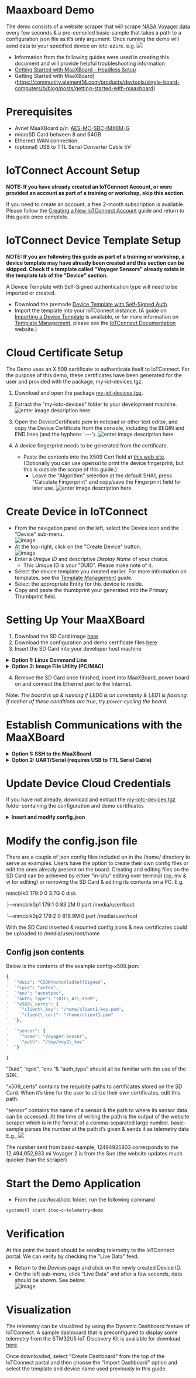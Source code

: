
# **Maaxboard Demo**
The demo consists of a website scraper that will scrape [NASA Voyager data](https://voyager.jpl.nasa.gov/mission/status/) every few seconds & a pre-compiled basic-sample that takes a path to a configuration json file as it’s only argument. Once running the demo will send data to your specified device on iotc-azure. e.g.
![](https://saleshosted.z13.web.core.windows.net/media/nxp/jpl/qs-img1.png) 
* Information from the following guides were used in creating this document and will provide helpful troubleshooting information
* 	[Getting Started with MaaXBoard - Headless Setup](https://www.hackster.io/monica/getting-started-with-maaxboard-headless-setup-24102b)
* 	Getting Started with MaaXBoard](https://community.element14.com/products/devtools/single-board-computers/b/blog/posts/getting-started-with-maaxboard)

# **Prerequisites**
* Avnet MaaXBoard p/n: [AES-MC-SBC-IMX8M-G]([https://www.avnet.com/wps/portal/us/products/avnet-boards/avnet-board-families/maaxboard/maaxboard])
* microSD Card between 8 and 64GB
* Ethernet WAN connection
* (optional) USB to TTL Serial Converter Cable 5V

# **IoTConnect Account Setup**
**NOTE: If you have already created an IoTConnect Account, or were provided an account as part of a training or workshop, skip this section.**

If you need to create an account, a free 2-month subscription is available.
Please follow the [Creating a New IoTConnect Account](https://github.com/avnet-iotconnect/avnet-iotconnect.github.io/blob/main/documentation/iotconnect/subscription/subscription.md) guide and return to this guide once complete.

# **IoTConnect Device Template Setup**
**NOTE: If you are following this guide as part of a training or workshop, a device template may have already been created and this section can be skipped. Check if a template called "Voyager Sensors" already exists in the template tab of the "Device" section.**

A Device Template with Self-Signed authentication type will need to be imported or created.
* Download the premade [Device Template with Self-Signed Auth](https://saleshosted.z13.web.core.windows.net/sdk/nxp/voyager/Voyager%20Sensors_template.JSON).
* Import the template into your IoTConnect instance.  (A guide on [Importing a Device Template](https://github.com/avnet-iotconnect/avnet-iotconnect.github.io/blob/main/documentation/iotconnect/import_device_template.md) is available, or for more information on [Template Management](https://docs.iotconnect.io/iotconnect/user-manuals/devices/template-management/), please see the [IoTConnect Documentation](https://iotconnect.io/) website.)

# **Cloud Certificate Setup**
The Demo uses an X.509 certificate to authenticate itself to IoTConnect.  For the purpose of this demo, these certificates have been generated for the user and provided with the package, my-iot-devices.tgz. 
1. Download and open the package [my-iot-devices.tgz](https://saleshosted.z13.web.core.windows.net/media/nxp/jpl/my-iotc-dev.JPG).
2. Extract the "my-iotc-devices" folder to your development machine.
![enter image description here](https://saleshosted.z13.web.core.windows.net/media/nxp/jpl/my-iotc-dev.JPG)

3. Open the DeviceCertificate.pem in notepad or other text editor,  and copy the Device Certificate from the console, including the BEGIN and END lines (and the hyphens '---').
![enter image description here](https://saleshosted.z13.web.core.windows.net/media/nxp/jpl/certcopy.JPG)
4.  A device fingerprint needs to be generated from the certificate.
	* Paste the contents into the X509 Cert field at [this web site](https://www.samltool.com/fingerprint.php). (Optionally you can use openssl to print the device fingerprint, but this is outside the scope of this guide.)
	  * Leave the "Algorithm" selection at the default SHA1, press "Calculate Fingerprint" and copy/save the Fingerprint field for later use.
![enter image description here](https://saleshosted.z13.web.core.windows.net/media/nxp/jpl/genfing.JPG)

# **Create Device in IoTConnect**
* From the navigation panel on the left, select the Device icon and the "Device" sub-menu.<br>![image](https://github.com/avnet-iotconnect/avnet-iotconnect.github.io/assets/40640041/fc84a59a-1317-4f25-bebf-1d07d1e535bf)
* At the top-right, click on the "Create Device" button.<br>![image](https://github.com/avnet-iotconnect/avnet-iotconnect.github.io/assets/40640041/1882296f-a3dc-44d0-936c-79ed15a874e2)
* Enter a *Unique ID* and descriptive *Display Name* of your choice.
	* This Unique ID is your "DUID".  Please make note of it.
* Select the device template you created earlier. For more information on templates, see the [Template Management](https://docs.iotconnect.io/iotconnect/user-manuals/devices/template-management/) guide.
* Select the appropriate Entity for this device to reside.
* Copy and paste the thumbprint your generated into the Primary Thumbprint field. 
# **Setting Up Your MaaXBoard**
1. Download the SD Card image [here](https://saleshosted.z13.web.core.windows.net/sdk/nxp/voyager/core-image-minimal-maaxboard-20231020233139.rootfs.wic.gz)
2. Download the configuration and demo certificate files [here](https://saleshosted.z13.web.core.windows.net/sdk/nxp/voyager/my-iotc-devices.tgz)
3. Insert the SD Card into your developer host machine
<details><summary><b>Option 1: Linux Command Line</b></summary>
  
* Ensure the sd card is not mounted

  ```ruby
  lsblk /dev/mmcblk0
  ```

  ```ruby
  NAME        MAJ:MIN RM   SIZE RO TYPE MOUNTPOINT
  mmcblk0     179:0    0   3.7G  0 disk
  ├─mmcblk0p1 179:1    0  83.2M  0 part
  └─mmcblk0p2 179:2    0 819.9M  0 part
  ```

* Write the .wic file to the sd card using dd
  ```ruby
  sudo dd if=core-image-minimal-maaxboard.wic of=/dev/mmcblk0 bs=1M conv=fsync status=progress
  ```
  ```ruby
  [sudo] password for user:
  915+1 records in
  915+1 records out
  960334848 bytes (960 MB, 916 MiB) copied, 174.202 s, 5.5 MB/s
  ```
  
</details>
<details><summary><b>Option 2: Image File Utility (PC/MAC)</b></summary>
  
  * Download and install [Balena Etcher](https://etcher.balena.io/)
  * Open Etcher (recommend that you run as adminstrator or with Privilage Guard)
  * Select your image and flash it to an SD card
    
  ![](https://saleshosted.z13.web.core.windows.net/media/nxp/jpl/balenaetcher.JPG) 
  </details>

4. Remove the SD Card once finished, insert into MaaXBoard, power board on and connect the Ethernet port to the Internet.

Note:  *The board is up & running if LED0 is on constantly & LED1 is flashing. If neither of these conditions are true, try power-cycling the board.*

# **Establish Communications with the MaaXBoard**
  <details><summary><b>Option 1: SSH to the MaaXBoard</b></summary>

  1. Determine your developer host machine's IP address and subnet.
	 * On Linux or macOS, Type "ifconfig"
		  * Look for entries like eth0 (wired connection) or wlan0 (wireless connection). Your IP address will be listed as inet (IPv4).
	  * On Windows, Type "ipconfig"
		  * Look for the section Ethernet adapter (for wired connections) or Wireless LAN adapter (for wireless connections). Your IP address will be listed as IPv4 Address.
2. Determine your scan range
	* Based on your subnet mask, you can determine the range. For instance, if your IP is `10.42.0.100` and the subnet mask is `255.255.255.0` (or `/24` in CIDR notation), you can scan the range `10.42.0.1/24` to cover all devices in your local network.
3. Find the IP of the MaaXBoard using nmap

  ```ruby
  nmap --open -p22 10.42.0.1/24
  ```
  ```ruby  
  Starting Nmap 7.80 ( https://nmap.org  ) at 2023-09-13 17:31 BST
  Nmap scan report for pyNixTop (10.42.0.1)
  Host is up (0.000092s latency).
  PORT   STATE SERVICE
  22/tcp open  ssh
  Nmap scan report for 10.42.0.180
  Host is up (0.00094s latency).
  PORT   STATE SERVICE
  22/tcp open  ssh
  Nmap done: 256 IP addresses (2 hosts up) scanned in 3.19 seconds
  ```
  *  Sign in over SSH
User: **root**
Pass: **avnet**

  ```ruby
	  ssh root@10.42.0.10
  ```
  </details>
  
  
<details><summary><b>Option 2: UART/Serial (requires USB to TTL Serial Cable)</b></summary>

1. Install [CoolTerm](https://freeware.the-meiers.org/) (or another SSH client, like [Tera Term](https://ttssh2.osdn.jp/index.html.en), [PuTTY](https://www.chiark.greenend.org.uk/~sgtatham/putty/) or [Cyberduck](https://www.ssh.com/ssh/cyberduck))
5. Connect the board to your USB-to-TTL cable. Connect pin 6 (the 3rd from the edge) to GND, pin 7 to RX (the white wire in this case) and pin 8 to TX (the green wire in this case).

![](https://hackster.imgix.net/uploads/attachments/1097620/ttl_HLcYgi3dxk.png?auto=compress%2Cformat&w=740&h=555&fit=max)

5. Connect to your MaaXBoard via serial using your SSH client. Baudrate should be 115200, data bits are 8, and stop bits are 1.

6. Connect the USB-C to power

**NOTE:** If you use a USB-C cable to power your board, don't plug it into your computer's USB ports, since it may draw more power than your USB ports can supply. You can also purchase the recommended 5V 3A power supply for the board [here.](https://www.avnet.com/shop/us/products/avnet-engineering-services/aes-acc-maax-pwrul-3074457345642357173/)

### 

Connect via CoolTerm

Open CoolTerm and configure your settings. Baud rate should be 115200, data bits 8, and stop bits 1. I like to set the terminal mode to "line mode" and "filter ASCII Escape sequences" to reduce the gibberish.

![Baud rate should be 115200](https://hackster.imgix.net/uploads/attachments/1096739/screen_shot_2020-04-04_at_2_26_46_pm_PIzvz5OmWr.png?auto=compress%2Cformat&w=740&h=555&fit=max)

Baud rate should be 115200

Click "Connect" in CoolTerm.

You should see all the log messages while booting like in the picture below with the AVNET logo and the login prompt:

![](https://hackster.imgix.net/uploads/attachments/1096736/screen_shot_2020-04-05_at_10_25_31_am_lzhd2noxV8.png?auto=compress%2Cformat&w=740&h=555&fit=max)

At this point you can log into the board with the default credentials:
User: **root**
Pass: **avnet**

</details>		

# **Update Device Cloud Credentials**

If you have not already, download and extract the [my-iotc-devices.tgz](https://saleshosted.z13.web.core.windows.net/sdk/nxp/voyager/my-iotc-devices.tgz) folder containing the configuration and demo certificates
<details><summary><b>Insert and modify config.json</b></summary>

* On the MaaXBoard, navigate to the user directory
	```ruby
	cd /usr/
	```
* Create the following directories and navigate to that location
 ```ruby
		mkdir -p /local/iotc
		cd /local/iotc
```
* Transfer the compressed folder containing the certificates to the newly created folder IoTC
* Unzip the folder in this location

</details>		


# **Modify the config.json file**
There are a couple of json config files included on in the /home/ directory to serve as examples. Users have the option to create their own config files or edit the ones already present on the board. Creating and editing files on the SD Card can be achieved by either “in-situ” editing over terminal (cp, mv & vi for editing) or removing the SD Card & editing its contents on a PC. E.g.

mmcblk0                 179:0    0   3.7G  0 disk  

├─mmcblk0p1             179:1    0  83.2M  0 part  /media/user/boot

└─mmcblk0p2             179:2    0 819.9M  0 part  /media/user/root

With the SD Card inserted & mounted config jsons & new certificates could be uploaded to /media/user/root/home
## **Config json contents**
Below is the contents of the example config-x509.json:
```ruby
{
`  `"duid": "CSDKYoctoVladSelfSigned",
`  `"cpid": "avtds",
`  `"env": "avnetpoc",
`  `"auth\_type": "IOTC\_AT\_X509",
`  `"x509\_certs": {
`    `"client\_key": "/home/client1-key.pem",
`    `"client\_cert": "/home/client1.pem"
`  `},

`  `"sensor": {
`    `"name": "Voyager-Sensor",
`    `"path": "/tmp/voy2\_kms"
`  `}

}
```
“Duid”, “cpid”, “env “& “auth\_type” should all be familiar with the use of the SDK.

“x509\_certs” contains the requisite paths to certificates stored on the SD Card. When it’s time for the user to utilize their own certificates, edit this path.

“sensor” contains the name of a sensor & the path to where its sensor data can be accessed. At the time of writing the path is the output of the website scraper which is in the format of a comma-separated large number. basic-sample parses the number at the path it’s given & sends it as telemetry data E.g.,
![](https://saleshosted.z13.web.core.windows.net/media/nxp/jpl/qs-img1.png)

The number sent from basic-sample, 12494925803 corresponds to the 12,494,952,933 mi Voyager 2 is from the Sun (the website updates much quicker than the scraper)

# **Start the Demo Application**
* From the /usr/local/iotc folder, run the following command
```ruby
systemctl start itoc-c-telemetry-demo
```

# **Verification**

At this point the board should be sending telemetry to the IoTConnect portal. We can verify by checking the "Live Data" feed.
* Return to the *Devices* page and click on the newly created Device ID.
* On the left sub-menu, click "Live Data" and after a few seconds, data should be shown. See below:<br>![image](https://github.com/avnet-iotconnect/iotc-azurertos-sdk/assets/40640041/21d25bbb-71d0-4a9d-9e74-e2acf0983183)

# **Visualization**
The telemetry can be visualized by using the Dynamic Dashboard feature of IoTConnect.  A sample dashboard that is preconfigured to display some telemetry from the STM32U5 IoT Discovery Kit is available for download [here](https://saleshosted.z13.web.core.windows.net/sdk/nxp/voyager/MaaXBoard%20Voyager%20Demo_dashboard_export.json).  

Once downloaded, select "Create Dashboard" from the top of the IoTConnect portal and then choose the "Import Dashboard" option and select the template and device name used previously in this guide.
